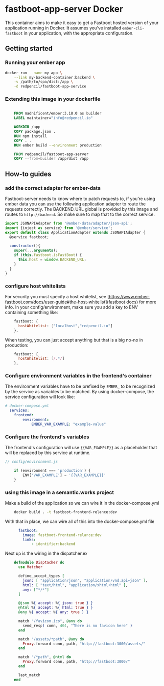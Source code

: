 # fastboot-app-server Docker

This container aims to make it easy to get a Fastboot hosted version of your application running in Docker. It assumes you've installed `ember-cli-fastboot` in your application, with the appropriate configuration.

## Getting started
### Running your ember app
```sh
docker run --name my-app \
    --link my-backend-container:backend \
    -v /path/to/spa/dist:/app \
    -d redpencil/fastboot-app-service
```
### Extending this image in your dockerfile
```Dockerfile

    FROM madnificent/ember:3.18.0 as builder
    LABEL maintainer="info@redpencil.io"

    WORKDIR /app
    COPY package.json .
    RUN npm install
    COPY . .
    RUN ember build --environment production

    FROM redpencil/fastboot-app-server
    COPY --from=builder /app/dist /app
```

## How-to guides
### add the correct adapter for ember-data
Fastboot-server needs to know where to patch requests to, if you're using ember data you can use the following application adapter to route the requests correctly. The BACKEND_URL global is provided by this image and routes to `http://backend`. So make sure to map that to the correct service.

```js
import JSONAPIAdapter from '@ember-data/adapter/json-api';
import {inject as service} from '@ember/service';
export default class ApplicationAdapter extends JSONAPIAdapter {
  @service fastboot;

  constructor(){
    super(...arguments);
    if (this.fastboot.isFastBoot) {
      this.host = window.BACKEND_URL;
    }
  }
}
```

### configure host whitelists
For security you must specify a host whitelist, see [https://www.ember-fastboot.com/docs/user-guide#the-host-whitelist](fastboot docs) for more info.
In your config/environment, make sure you add a key to ENV containing something like:
```js
    fastboot: {
      hostWhitelist: ["localhost","redpencil.io"]
    },
```

When testing, you can just accept anything but that is a big no-no in production:
```js
    fastboot: {
      hostWhitelist: [/.*/]
    },
```
### Configure environment variables in the frontend's container

The environment variables have to be prefixed by `EMBER_` to be recognized by the service as variables to be matched. By using docker-compose, the service configuration will look like:
```yaml
# docker-compose.yml
  services:
    frontend:
        environment:
            EMBER_VAR_EXAMPLE: "example-value"
```            

### Configure the frontend's variables

The frontend's configuration will use `{{VAR_EXAMPLE}}` as a placeholder that will be replaced by this service at runtime.
```js 
// config/environment.js

    if (environment === 'production') {
        ENV['VAR_EXAMPLE'] = '{{VAR_EXAMPLE}}'
    }
```

### using this image in a semantic.works project
Make a build of the application so we can wire it in the docker-compose.yml
```sh
    docker build . -t fastboot-frontend-relance:dev
```
With that in place, we can wire all of this into the docker-compose.yml file
```yaml
      fastboot:
        image: fastboot-frontend-relance:dev
        links:
            - identifier:backend
```

Next up is the wiring in the dispatcher.ex
```elixir
    defmodule Disptacher do
      use Matcher

      define_accept_types [
        json: [ "application/json", "application/vnd.api+json" ],
        html: [ "text/html", "application/xhtml+html" ],
        any: ["*/*"]
      ]

      @json %{ accept: %{ json: true } }
      @html %{ accept: %{ html: true } }
      @any %{ accept: %{ any: true } }

      match "/favicon.ico", @any do
        send_resp( conn, 404, "There is no favicon here" )
      end

      match "/assets/*path", @any do
        Proxy.forward conn, path, "http://fastboot:3000/assets/"
      end

      match "/*path", @html do
        Proxy.forward conn, path, "http://fastboot:3000/"
      end

      last_match
    end

